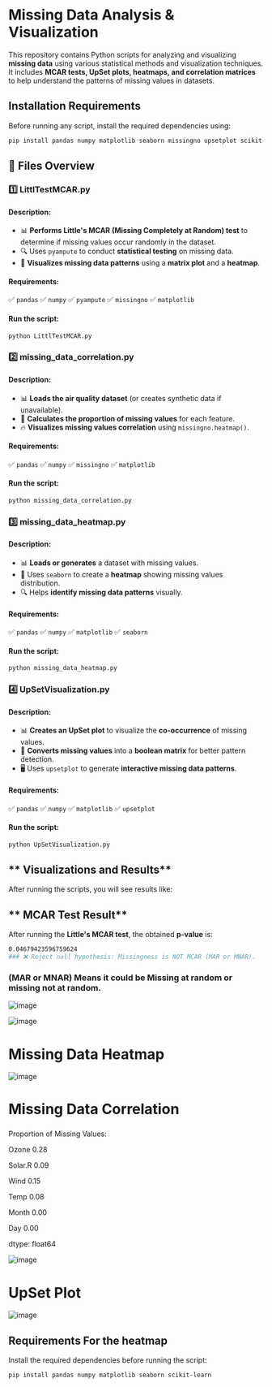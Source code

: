 
# **Missing Data Analysis & Visualization**

This repository contains Python scripts for analyzing and visualizing **missing data** using various statistical methods and visualization techniques. It includes **MCAR tests, UpSet plots, heatmaps, and correlation matrices** to help understand the patterns of missing values in datasets.

## **Installation Requirements**
Before running any script, install the required dependencies using:
```bash
pip install pandas numpy matplotlib seaborn missingno upsetplot scikit-learn pyampute
```


## **📂 Files Overview**

### **1️⃣ LittlTestMCAR.py**
#### **Description:**
- 📊 **Performs Little's MCAR (Missing Completely at Random) test** to determine if missing values occur randomly in the dataset.
- 🔍 Uses `pyampute` to conduct **statistical testing** on missing data.
- 🎨 **Visualizes missing data patterns** using a **matrix plot** and a **heatmap**.

#### **Requirements:**
✅ `pandas` ✅ `numpy` ✅ `pyampute` ✅ `missingno` ✅ `matplotlib`

#### **Run the script:**
```bash
python LittlTestMCAR.py
```

### **2️⃣ missing_data_correlation.py**
#### **Description:**
- 📊 **Loads the air quality dataset** (or creates synthetic data if unavailable).
- 📏 **Calculates the proportion of missing values** for each feature.
- 🔥 **Visualizes missing values correlation** using `missingno.heatmap()`.

#### **Requirements:**
✅ `pandas` ✅ `numpy` ✅ `missingno` ✅ `matplotlib`

#### **Run the script:**
```bash
python missing_data_correlation.py
```
### **3️⃣ missing_data_heatmap.py**
#### **Description:**
- 📊 **Loads or generates** a dataset with missing values.
- 🎨 Uses `seaborn` to create a **heatmap** showing missing values distribution.
- 🔍 Helps **identify missing data patterns** visually.

#### **Requirements:**
✅ `pandas` ✅ `numpy` ✅ `matplotlib` ✅ `seaborn`

#### **Run the script:**
```bash
python missing_data_heatmap.py
```

### **4️⃣ UpSetVisualization.py**
#### **Description:**
- 📊 **Creates an UpSet plot** to visualize the **co-occurrence** of missing values.
- 🔄 **Converts missing values** into a **boolean matrix** for better pattern detection.
- 🖥 Uses `upsetplot` to generate **interactive missing data patterns**.

#### **Requirements:**
✅ `pandas` ✅ `numpy` ✅ `matplotlib` ✅ `upsetplot`

#### **Run the script:**
```bash
python UpSetVisualization.py
```

## ** Visualizations and Results**
After running the scripts, you will see results like:

## ** MCAR Test Result**
After running the **Little's MCAR test**, the obtained **p-value** is:

```bash
0.04679423596759624
### ❌ Reject null hypothesis: Missingness is NOT MCAR (MAR or MNAR).
```
### (MAR or MNAR) Means it could be Missing at random or missing not at random.

![image](https://github.com/user-attachments/assets/aa0c1cf3-d708-40ae-a573-c5ce44fe203f)


![image](https://github.com/user-attachments/assets/b9ec676d-905d-4db4-bef8-576fb1fc218b)






<h1>Missing Data Heatmap</h1>

![image](https://github.com/user-attachments/assets/0cf7a6dd-49ca-4a3a-bb6b-91560c1510e3)





<h1> Missing Data Correlation</h1>

###
Proportion of Missing Values:

Ozone      0.28

Solar.R    0.09

Wind       0.15

Temp       0.08

Month      0.00

Day        0.00

dtype: float64

![image](https://github.com/user-attachments/assets/422a2ca1-30a9-47e3-b081-d93855448d6f)




<h1>UpSet Plot</h1>

 ![image](https://github.com/user-attachments/assets/397fb02b-24c2-474d-a3ad-8abc41ec26e0)




## **Requirements For the heatmap**
Install the required dependencies before running the script:
```bash
pip install pandas numpy matplotlib seaborn scikit-learn
